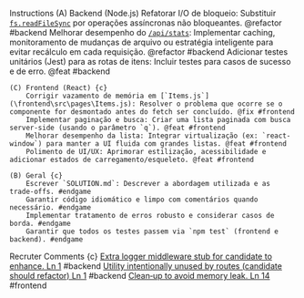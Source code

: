 Instructions
    (A) Backend (Node.js)
        Refatorar I/O de bloqueio: Substituir [`fs.readFileSync`](\backend\src\routes\items.js) por operações assíncronas não bloqueantes. @refactor #backend
        Melhorar desempenho do [`/api/stats`](\backend\src\routes\stats.js): Implementar caching, monitoramento de mudanças de arquivo ou estratégia inteligente para evitar recálculo em cada requisição. @refactor #backend
        Adicionar testes unitários (Jest) para as rotas de itens: Incluir testes para casos de sucesso e de erro. @feat #backend

    (C) Frontend (React) {c}
        Corrigir vazamento de memória em [`Items.js`](\frontend\src\pages\Items.js): Resolver o problema que ocorre se o componente for desmontado antes do fetch ser concluído. @fix #frontend
        Implementar paginação e busca: Criar uma lista paginada com busca server-side (usando o parâmetro `q`). @feat #frontend
        Melhorar desempenho da lista: Integrar virtualização (ex: `react-window`) para manter a UI fluida com grandes listas. @feat #frontend
        Polimento de UI/UX: Aprimorar estilização, acessibilidade e adicionar estados de carregamento/esqueleto. @feat #frontend

    (B) Geral {c}
        Escrever `SOLUTION.md`: Descrever a abordagem utilizada e as trade-offs. #endgame
        Garantir código idiomático e limpo com comentários quando necessário. #endgame
        Implementar tratamento de erros robusto e considerar casos de borda. #endgame
        Garantir que todos os testes passem via `npm test` (frontend e backend). #endgame

Recruter Comments {c}
    [Extra logger middleware stub for candidate to enhance. Ln 1](\backend\src\middleware\logger.js) #backend
    [Utility intentionally unused by routes (candidate should refactor) Ln 1](\backend\src\utils\stats.js) #backend
    [Clean‑up to avoid memory leak. Ln 14](\frontend\src\pages\Items.js) #frontend


